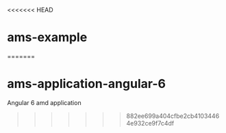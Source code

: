 <<<<<<< HEAD
# ams-example
=======
# ams-application-angular-6

Angular 6 amd application
>>>>>>> 882ee699a404cfbe2cb41034464e932ce9f7c4df
